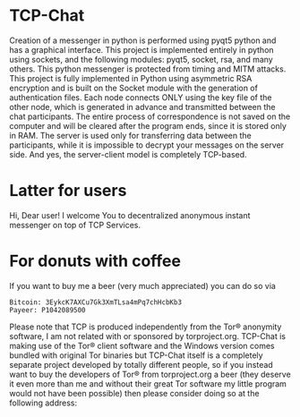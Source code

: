 # TCP-Chat
Creation of a messenger in python is performed using pyqt5 python and has a graphical interface. This project is implemented entirely in python using sockets, and the following modules: pyqt5, socket, rsa, and many others.  This python messenger is protected from timing and MITM attacks.  This project is fully implemented in Python using asymmetric RSA encryption and is built on the Socket module with the generation of authentication files. Each node connects ONLY using the key file of the other node, which is generated in advance and transmitted between the chat participants. The entire process of correspondence is not saved on the computer and will be cleared after the program ends, since it is stored only in RAM.  The server is used only for transferring data between the participants, while it is impossible to decrypt your messages on the server side. And yes, the server-client model is completely TCP-based.

# Latter for users 
Hi, Dear user! I welcome You to decentralized anonymous instant messenger on top of TCP Services.

# For donuts with coffee 
If you want to buy me a beer (very much appreciated) you can do so via

    Bitcoin: 3EykcK7AXCu7Gk3XmTLsa4mPq7chHcbKb3
    Payeer: P1042089500

Please note that TCP is produced independently from the Tor® anonymity software, I am not related with or sponsored by torproject.org. TCP-Chat is making use of the Tor® client software and the Windows version comes bundled with original Tor binaries but TCP-Chat itself is a completely separate project developed by totally different people, so if you instead want to buy the developers of Tor® from torproject.org a beer (they deserve it even more than me and without their great Tor software my little program would not have been possible) then please consider doing so at the following address:
